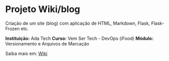 # Projeto Wiki/blog
Criação de um site (blog) com aplicação de HTML, Markdown, Flask, Flask-Frozen etc.

**Instituição:** Ada Tech
**Curso:** Vem Ser Tech - DevOps (iFood)
**Módulo:** Versionamento e Arquivos de Marcação

Saiba mais em: [Wiki](https://github.com/JonielOliveira/JonielOliveira.github.io/wiki)
